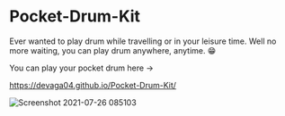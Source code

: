 # Pocket-Drum-Kit

Ever wanted to play drum while travelling or in your leisure time. Well no more waiting, you can play drum anywhere, anytime. 😁

You can play your pocket drum here ->

https://devaga04.github.io/Pocket-Drum-Kit/

![Screenshot 2021-07-26 085103](https://user-images.githubusercontent.com/66671303/126928993-224d1802-d143-41ab-9c28-96c097b894fa.png)
